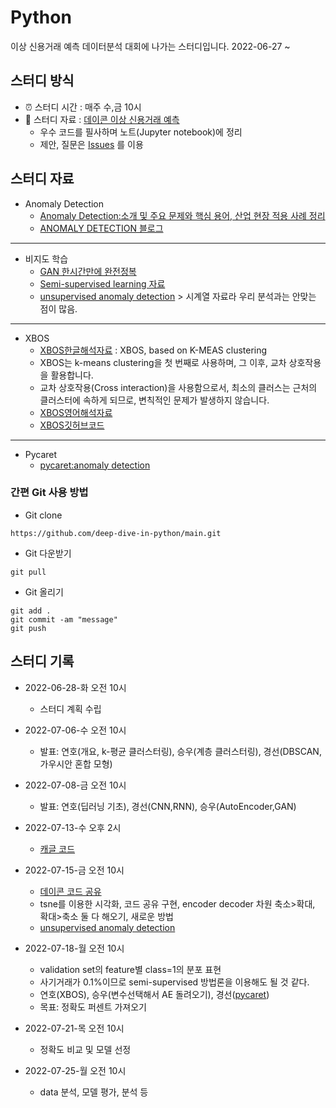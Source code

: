 # Python
이상 신용거래 예측 데이터분석 대회에 나가는 스터디입니다. 2022-06-27 ~


## 스터디 방식
- ⏰ 스터디 시간 : 매주 수,금 10시
- 📗 스터디 자료 : [데이콘 이상 신용거래 예측](https://dacon.io/competitions/official/235930/overview/description)
  - 우수 코드를 필사하며 노트(Jupyter notebook)에 정리
  - 제안, 질문은 [Issues](https://github.com/deep-dive-in-python/main/issues) 를 이용
  
## 스터디 자료
- Anomaly Detection
  - [Anomaly Detection:소개 및 주요 문제와 핵심 용어, 산업 현장 적용 사례 정리](https://hoya012.github.io/blog/anomaly-detection-overview-1/)
  - [ANOMALY DETECTION 블로그](https://www.cognex.com/ko-kr/blogs/deep-learning/research/anomaly-detection-overview-1-introduction-anomaly-detection)
-----
- 비지도 학습
  - [GAN 한시간만에 완전정복](https://www.youtube.com/watch?v=odpjk7_tGY0&t=69s)
  - [Semi-supervised learning 자료](https://blog.est.ai/2020/11/ssl/)
  - [unsupervised anomaly detection](https://www.kaggle.com/code/victorambonati/unsupervised-anomaly-detection) > 시계열 자료라 우리 분석과는 안맞는 점이 많음.
-----
- XBOS
  - [XBOS한글해석자료](https://blog.naver.com/qkrdnjsrl0628/222802847577) : XBOS, based on K-MEAS clustering 
  - XBOS는 k-means clustering을 첫 번째로 사용하며, 그 이후, 교차 상호작용을 활용합니다.
  - 교차 상호작용(Cross interaction)을 사용함으로서, 최소의 클러스는 근처의 클러스터에 속하게 되므로, 변칙적인 문제가 발생하지 않습니다.
  - [XBOS영어해석자료](https://kanatoko.wordpress.com/2018/03/06/xbos-anomaly-detection/)
  - [XBOS깃허브코드](https://github.com/Kanatoko/XBOS-anomaly-detection)
-----
- Pycaret
  - [pycaret:anomaly detection](https://insaid.medium.com/anomaly-detection-using-pycaret-38b267ed638b)


### 간편 Git 사용 방법
  - Git clone
```
https://github.com/deep-dive-in-python/main.git
```
  - Git 다운받기
```
git pull
```
  - Git 올리기
```
git add .
git commit -am "message"
git push 
```


## 스터디 기록
- 2022-06-28-화 오전 10시
  - 스터디 계획 수립
  
- 2022-07-06-수 오전 10시
  - 발표: 연호(개요, k-평균 클러스터링), 승우(계층 클러스터링), 경선(DBSCAN,가우시안 혼합 모형)

- 2022-07-08-금 오전 10시
  - 발표: 연호(딥러닝 기초), 경선(CNN,RNN), 승우(AutoEncoder,GAN)

- 2022-07-13-수 오후 2시
  - [캐글 코드](https://www.kaggle.com/code/shivamb/semi-supervised-classification-using-autoencoders)
  
- 2022-07-15-금 오전 10시
  - [데이콘 코드 공유](https://dacon.io/competitions/official/235930/codeshare/5508?page=1&dtype=recent)
  - tsne를 이용한 시각화, 코드 공유 구현, encoder decoder 차원 축소>확대, 확대>축소 둘 다 해오기, 새로운 방법  
  - [unsupervised anomaly detection](https://www.kaggle.com/code/victorambonati/unsupervised-anomaly-detection)

- 2022-07-18-월 오전 10시
  - validation set의 feature별 class=1의 분포 표현
  - 사기거래가 0.1%이므로 semi-supervised 방법론을 이용해도 될 것 같다. 
  - 연호(XBOS), 승우(변수선택해서 AE 돌려오기), 경선([pycaret](https://towardsdatascience.com/unsupervised-anomaly-detection-in-python-f2e61be17c2b))
  - 목표: 정확도 퍼센트 가져오기

- 2022-07-21-목 오전 10시
  - 정확도 비교 및 모델 선정

- 2022-07-25-월 오전 10시
  - data 분석, 모델 평가, 분석 등
